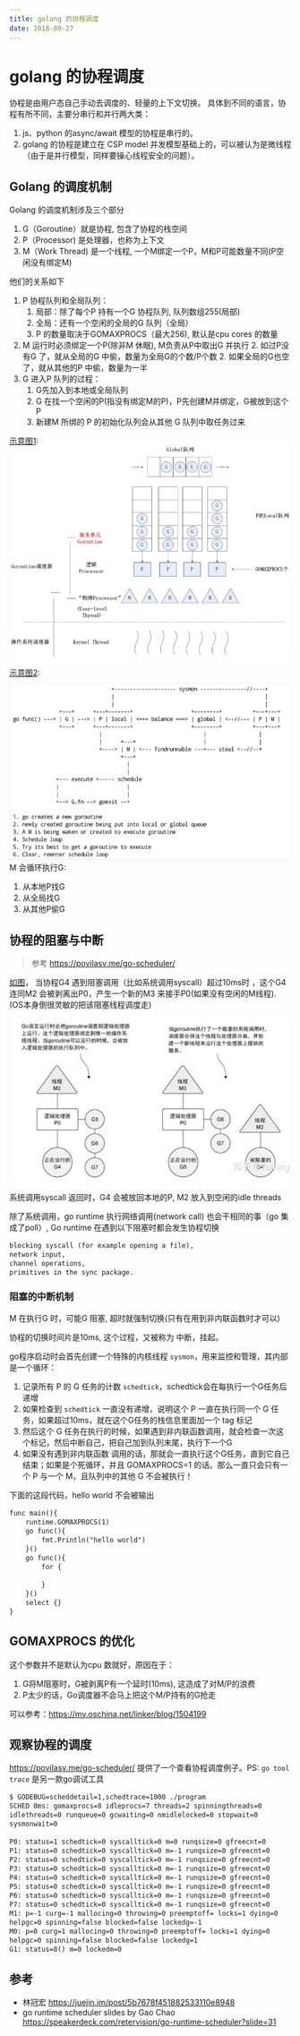 ```yaml
---
title: golang 的协程调度
date: 2018-09-27
---
```

# golang 的协程调度
协程是由用户态自己手动去调度的、轻量的上下文切换。
具体到不同的语言，协程有所不同，主要分串行和并行两大类：
1. js、python 的async/await 模型的协程是串行的。
2. golang 的协程是建立在 CSP model 并发模型基础上的，可以被认为是微线程（由于是并行模型，同样要操心线程安全的问题）。

## Golang 的调度机制
Golang 的调度机制涉及三个部分
1. G（Goroutine）就是协程, 包含了协程的栈空间
1. P（Processor) 是处理器，也称为上下文
1. M（Work Thread) 是一个线程, 一个M绑定一个P，M和P可能数量不同(P空闲没有绑定M) 

他们的关系如下
1. P 协程队列和全局队列：
   1. 局部：除了每个P 持有一个G 协程队列, 队列数组255(局部)
   1. 全局：还有一个空闲的全局的G 队列（全局）
   1. P 的数量取决于GOMAXPROCS（最大256), 默认是cpu cores 的数量
2. M 运行时必须绑定一个P(除非M 休眠), M负责从P中取出G 并执行
   2. 如过P没有G 了，就从全局的G 中偷，数量为全局G的个数/P个数
   2. 如果全局的G也空了，就从其他的P 中偷，数量为一半
3. G 进入P 队列的过程：
   1. G先加入到本地或全局队列
   2. G 在找一个空闲的P(指没有绑定M的P)，P先创建M并绑定，G被放到这个P
   3. 新建M 所绑的 P 的初始化队列会从其他 G 队列中取任务过来

[示意图1](https://zhuanlan.zhihu.com/p/37432194):
![](/img/go/routine-inner.1.png.png)


[示意图2](https://speakerdeck.com/retervision/go-runtime-scheduler?slide=14):
![](/img/go/routine-inner.2.png)
M 会循环执行G:
1. 从本地P找G
2. 从全局找G
2. 从其他P偷G

## 协程的阻塞与中断
> 参考 https://povilasv.me/go-scheduler/

[如图](https://zhuanlan.zhihu.com/p/37432194)，
当协程G4 遇到阻塞调用（比如系统调用syscall）超过10ms时 ，这个G4连同M2 会被剥离出P0，产生一个新的M3 来接手P0(如果没有空闲的M线程). (OS本身倒很灵敏的把该阻塞线程调度走)

![](/img/go/routine-inner.3.png)

系统调用syscall 返回时，G4 会被放回本地的P, M2 放入到空闲的idle threads

除了系统调用，go runtime 执行网络调用(network call) 也会干相同的事（go 集成了poll）, Go runtime 在遇到以下阻塞时都会发生协程切换

    blocking syscall (for example opening a file),
    network input,
    channel operations,
    primitives in the sync package.

### 阻塞的中断机制
M 在执行G 时，可能G 阻塞, 超时就强制切换(只有在用到非内联函数时才可以)

协程的切换时间片是10ms, 这个过程，又被称为 中断，挂起。

go程序启动时会首先创建一个特殊的内核线程 `sysmon`，用来监控和管理，其内部是一个循环：
1. 记录所有 P 的 G 任务的计数 `schedtick`，schedtick会在每执行一个G任务后递增
2. 如果检查到 `schedtick` 一直没有递增，说明这个 P 一直在执行同一个 G 任务，如果超过10ms，就在这个G任务的栈信息里面加一个 tag 标记
3. 然后这个 G 任务在执行的时候，如果遇到非内联函数调用，就会检查一次这个标记，然后中断自己，把自己加到队列末尾，执行下一个G
4. 如果没有遇到非内联函数 调用的话，那就会一直执行这个G任务，直到它自己结束；如果是个死循环，并且 GOMAXPROCS=1 的话。那么一直只会只有一个 P 与一个 M，且队列中的其他 G 不会被执行！

下面的这段代码，hello world 不会被输出

    func main(){
        runtime.GOMAXPROCS(1)
        go func(){
            fmt.Println("hello world")
        }()
        go func(){
            for {
        
            }
        }()
        select {}
    }

## GOMAXPROCS 的优化
这个参数并不是默认为cpu 数就好，原因在于：
1. G将M阻塞时，G被剥离P有一个延时(10ms), 这造成了对M/P的浪费
2. P太少的话，Go调度器不会马上把这个M/P持有的G抢走

可以参考：https://my.oschina.net/linker/blog/1504199 

## 观察协程的调度
https://povilasv.me/go-scheduler/ 提供了一个查看协程调度例子。PS: `go tool trace`  是另一款go调试工具

    $ GODEBUG=scheddetail=1,schedtrace=1000 ./program
    SCHED 0ms: gomaxprocs=8 idleprocs=7 threads=2 spinningthreads=0 idlethreads=0 runqueue=0 gcwaiting=0 nmidlelocked=0 stopwait=0 sysmonwait=0

    P0: status=1 schedtick=0 syscalltick=0 m=0 runqsize=0 gfreecnt=0
    P1: status=0 schedtick=0 syscalltick=0 m=-1 runqsize=0 gfreecnt=0
    P2: status=0 schedtick=0 syscalltick=0 m=-1 runqsize=0 gfreecnt=0
    P3: status=0 schedtick=0 syscalltick=0 m=-1 runqsize=0 gfreecnt=0
    P4: status=0 schedtick=0 syscalltick=0 m=-1 runqsize=0 gfreecnt=0
    P5: status=0 schedtick=0 syscalltick=0 m=-1 runqsize=0 gfreecnt=0
    P6: status=0 schedtick=0 syscalltick=0 m=-1 runqsize=0 gfreecnt=0
    P7: status=0 schedtick=0 syscalltick=0 m=-1 runqsize=0 gfreecnt=0
    M1: p=-1 curg=-1 mallocing=0 throwing=0 preemptoff= locks=1 dying=0 helpgc=0 spinning=false blocked=false lockedg=-1
    M0: p=0 curg=1 mallocing=0 throwing=0 preemptoff= locks=1 dying=0 helpgc=0 spinning=false blocked=false lockedg=1
    G1: status=8() m=0 lockedm=0

## 参考
- 林冠宏 https://juejin.im/post/5b7678f451882533110e8948
- go runtime scheduler slides by Gao Chao https://speakerdeck.com/retervision/go-runtime-scheduler?slide=31
